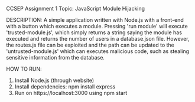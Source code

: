 CCSEP Assignment 1
Topic: JavaScript Module Hijacking

DESCRIPTION:
A simple application written with Node.js with a front-end with a button which executes a module. Pressing 'run module' will execute 'trusted-module.js', which simply returns a string saying the module has executed and returns the number of users in a database.json file. However, the routes.js file can be exploited and the path can be updated to the 'untrusted-module.js' which can executes malicious code, such as stealing sensitive information from the database.


HOW TO RUN:
1. Install Node.js (through website)
2. Install dependencies:
      npm install express
3. Run on https://localhost:3000 using
      npm start

